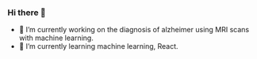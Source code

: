 ### Hi there 👋

- 🔭 I’m currently working on the diagnosis of alzheimer using MRI scans with machine learning. 
- 🌱 I’m currently learning machine learning, React. 
